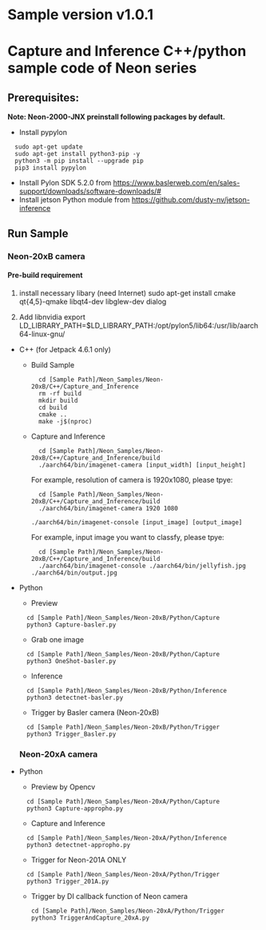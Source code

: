 # Sample version v1.0.1
# Capture and Inference C++/python sample code of Neon series 
## Prerequisites:
  **Note: Neon-2000-JNX preinstall following packages by default.**
  - Install pypylon
  ```
    sudo apt-get update
    sudo apt-get install python3-pip -y
    python3 -m pip install --upgrade pip
    pip3 install pypylon
  ```
  - Install Pylon SDK 5.2.0 from https://www.baslerweb.com/en/sales-support/downloads/software-downloads/# 
  - Install jetson Python module from https://github.com/dusty-nv/jetson-inference
  
## Run Sample
### Neon-20xB camera
#### Pre-build requirement 
1. install necessary libary (need Internet)
sudo apt-get install cmake qt{4,5}-qmake libqt4-dev libglew-dev dialog

2. Add libnvidia
export LD_LIBRARY_PATH=$LD_LIBRARY_PATH:/opt/pylon5/lib64:/usr/lib/aarch64-linux-gnu/

-  C++ (for Jetpack 4.6.1 only)
    - Build Sample
	  ```
	    cd [Sample Path]/Neon_Samples/Neon-20xB/C++/Capture_and_Inference
	    rm -rf build
	    mkdir build
        cd build
	    cmake ..
	    make -j$(nproc)
	  ```
    - Capture and Inference
	  ```
	    cd [Sample Path]/Neon_Samples/Neon-20xB/C++/Capture_and_Inference/build
	    ./aarch64/bin/imagenet-camera [input_width] [input_height]
	  ```
      For example, resolution of camera is 1920x1080, please tpye:
        ```
          cd [Sample Path]/Neon_Samples/Neon-20xB/C++/Capture_and_Inference/build
          ./aarch64/bin/imagenet-camera 1920 1080
        ```
        ```
        ./aarch64/bin/imagenet-console [input_image] [output_image]
        ```
      For example, input image you want to classfy, please tpye:
        ```
          cd [Sample Path]/Neon_Samples/Neon-20xB/C++/Capture_and_Inference/build
          ./aarch64/bin/imagenet-console ./aarch64/bin/jellyfish.jpg ./aarch64/bin/output.jpg
        ```    
- Python
  - Preview
  ```
    cd [Sample Path]/Neon_Samples/Neon-20xB/Python/Capture
    python3 Capture-basler.py
  ```
  - Grab one image

  ```
    cd [Sample Path]/Neon_Samples/Neon-20xB/Python/Capture
    python3 OneShot-basler.py
  ```
  - Inference

  ```
    cd [Sample Path]/Neon_Samples/Neon-20xB/Python/Inference
    python3 detectnet-basler.py
  ```
  - Trigger by Basler camera (Neon-20xB)
  ```
    cd [Sample Path]/Neon_Samples/Neon-20xB/Python/Trigger
    python3 Trigger_Basler.py
  ```
  ### Neon-20xA camera
- Python
  - Preview by Opencv
  ```
    cd [Sample Path]/Neon_Samples/Neon-20xA/Python/Capture
    python3 Capture-appropho.py
  ```
  - Capture and Inference
  ```
    cd [Sample Path]/Neon_Samples/Neon-20xA/Python/Inference
    python3 detectnet-appropho.py
  ```
  - Trigger for Neon-201A ONLY
  ```
    cd [Sample Path]/Neon_Samples/Neon-20xA/Python/Trigger
    python3 Trigger_201A.py
  ```
  - Trigger by DI callback function of Neon camera
    ```
    cd [Sample Path]/Neon_Samples/Neon-20xA/Python/Trigger
    python3 TriggerAndCapture_20xA.py
  ```